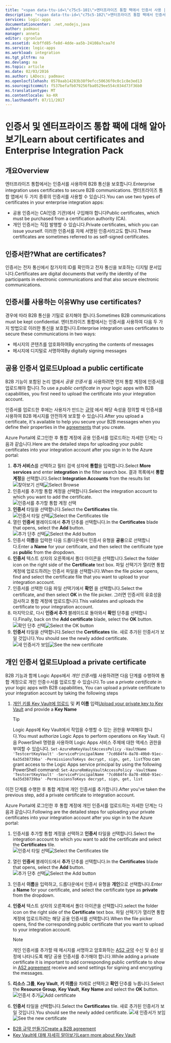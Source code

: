 ```yaml
---
title: "<span data-ttu-id=\"c75c5-101\">엔터프라이즈 통합 팩에서 인증서 사용 | Microsoft Docs</span><span class=\"sxs-lookup\"><span data-stu-id=\"c75c5-101\">Using certificates with Enterprise Integration Pack | Microsoft Docs</span></span>"
description: "<span data-ttu-id=\"c75c5-102\">엔터프라이즈 통합 팩에서 인증서를 사용하는 방법 알아보기 | Azure Logic Apps</span><span class=\"sxs-lookup\"><span data-stu-id=\"c75c5-102\">Learn how to use certificates with the Enterprise Integration Pack | Azure Logic Apps</span></span>"
services: logic-apps
documentationcenter: .net,nodejs,java
author: padmavc
manager: anneta
editor: cgronlun
ms.assetid: 4cbffd85-fe8d-4dde-aa5b-24108a7caa7d
ms.service: logic-apps
ms.workload: integration
ms.tgt_pltfrm: na
ms.devlang: na
ms.topic: article
ms.date: 02/03/2016
ms.author: LADocs; padmavc
ms.openlocfilehash: 0570aab14283b38f9efcc50636f0c0c1c8e3ed13
ms.sourcegitcommit: f537befafb079256fba0529ee554c034d73f36b0
ms.translationtype: MT
ms.contentlocale: ko-KR
ms.lasthandoff: 07/11/2017
---
```

# <a name="learn-about-certificates-and-enterprise-integration-pack"></a><span data-ttu-id="c75c5-103">인증서 및 엔터프라이즈 통합 팩에 대해 알아보기</span><span class="sxs-lookup"><span data-stu-id="c75c5-103">Learn about certificates and Enterprise Integration Pack</span></span>
## <a name="overview"></a><span data-ttu-id="c75c5-104">개요</span><span class="sxs-lookup"><span data-stu-id="c75c5-104">Overview</span></span>
<span data-ttu-id="c75c5-105">엔터프라이즈 통합에서는 인증서를 사용하여 B2B 통신을 보호합니다.</span><span class="sxs-lookup"><span data-stu-id="c75c5-105">Enterprise integration uses certificates to secure B2B communications.</span></span> <span data-ttu-id="c75c5-106">엔터프라이즈 통합 앱에서 두 가지 종류의 인증서를 사용할 수 있습니다.</span><span class="sxs-lookup"><span data-stu-id="c75c5-106">You can use two types of certificates in your enterprise integration apps:</span></span>

* <span data-ttu-id="c75c5-107">공용 인증서는 CA(인증 기관)에서 구입해야 합니다</span><span class="sxs-lookup"><span data-stu-id="c75c5-107">Public certificates, which must be purchased from a certification authority (CA).</span></span>
* <span data-ttu-id="c75c5-108">개인 인증서는 직접 발행할 수 있습니다.</span><span class="sxs-lookup"><span data-stu-id="c75c5-108">Private certificates, which you can issue yourself.</span></span> <span data-ttu-id="c75c5-109">이러한 인증서를 자체 서명된 인증서라고도 합니다.</span><span class="sxs-lookup"><span data-stu-id="c75c5-109">These certificates are sometimes referred to as self-signed certificates.</span></span>

## <a name="what-are-certificates"></a><span data-ttu-id="c75c5-110">인증서란?</span><span class="sxs-lookup"><span data-stu-id="c75c5-110">What are certificates?</span></span>
<span data-ttu-id="c75c5-111">인증서는 전자 통신에서 참가자의 ID를 확인하고 전자 통신을 보호하는 디지털 문서입니다.</span><span class="sxs-lookup"><span data-stu-id="c75c5-111">Certificates are digital documents that verify the identity of the participants in electronic communications and that also secure electronic communications.</span></span>

## <a name="why-use-certificates"></a><span data-ttu-id="c75c5-112">인증서를 사용하는 이유</span><span class="sxs-lookup"><span data-stu-id="c75c5-112">Why use certificates?</span></span>
<span data-ttu-id="c75c5-113">경우에 따라 B2B 통신을 기밀로 유지해야 합니다.</span><span class="sxs-lookup"><span data-stu-id="c75c5-113">Sometimes B2B communications must be kept confidential.</span></span> <span data-ttu-id="c75c5-114">엔터프라이즈 통합에서는 인증서를 사용하여 다음 두 가지 방법으로 이러한 통신을 보호합니다.</span><span class="sxs-lookup"><span data-stu-id="c75c5-114">Enterprise integration uses certificates to secure these communications in two ways:</span></span>

* <span data-ttu-id="c75c5-115">메시지의 콘텐츠를 암호화하여</span><span class="sxs-lookup"><span data-stu-id="c75c5-115">By encrypting the contents of messages</span></span>
* <span data-ttu-id="c75c5-116">메시지에 디지털로 서명하여</span><span class="sxs-lookup"><span data-stu-id="c75c5-116">By digitally signing messages</span></span>  

## <a name="upload-a-public-certificate"></a><span data-ttu-id="c75c5-117">공용 인증서 업로드</span><span class="sxs-lookup"><span data-stu-id="c75c5-117">Upload a public certificate</span></span>

<span data-ttu-id="c75c5-118">B2B 기능이 포함된 논리 앱에서 *공용 인증서* 를 사용하려면 먼저 통합 계정에 인증서를 업로드해야 합니다.</span><span class="sxs-lookup"><span data-stu-id="c75c5-118">To use a *public certificate* in your logic apps with B2B capabilities, you first need to upload the certificate into your integration account.</span></span>  

<span data-ttu-id="c75c5-119">인증서를 업로드한 후에는 사용자가 만드는 [규약](logic-apps-enterprise-integration-agreements.md) 에서 해당 속성을 정의할 때 인증서를 사용하여 B2B 메시지를 안전하게 보호할 수 있습니다.</span><span class="sxs-lookup"><span data-stu-id="c75c5-119">After you upload a certificate, it's available to help you secure your B2B messages when you define their properties in the [agreements](logic-apps-enterprise-integration-agreements.md) that you create.</span></span>  

<span data-ttu-id="c75c5-120">Azure Portal에 로그인한 후 통합 계정에 공용 인증서를 업로드하는 자세한 단계는 다음과 같습니다.</span><span class="sxs-lookup"><span data-stu-id="c75c5-120">Here are the detailed steps for uploading your public certificates into your integration account after you sign in to the Azure portal:</span></span>

1. <span data-ttu-id="c75c5-121">**추가 서비스**를 선택하고 필터 검색 상자에 **통합**을 입력합니다.</span><span class="sxs-lookup"><span data-stu-id="c75c5-121">Select **More services** and enter **integration** in the filter search box.</span></span> <span data-ttu-id="c75c5-122">결과 목록에서 **통합 계정**을 선택합니다.</span><span class="sxs-lookup"><span data-stu-id="c75c5-122">Select **Integration Accounts** from the results list</span></span>     
<span data-ttu-id="c75c5-123">![찾아보기 선택](media/logic-apps-enterprise-integration-certificates/overview-1.png)</span><span class="sxs-lookup"><span data-stu-id="c75c5-123">![Select Browse](media/logic-apps-enterprise-integration-certificates/overview-1.png)</span></span>  
2. <span data-ttu-id="c75c5-124">인증서를 추가할 통합 계정을 선택합니다.</span><span class="sxs-lookup"><span data-stu-id="c75c5-124">Select the integration account to which you want to add the certificate.</span></span>  
![인증서를 추가할 통합 계정 선택](media/logic-apps-enterprise-integration-certificates/overview-3.png)  
3. <span data-ttu-id="c75c5-126">**인증서** 타일을 선택합니다.</span><span class="sxs-lookup"><span data-stu-id="c75c5-126">Select the **Certificates** tile.</span></span>  
<span data-ttu-id="c75c5-127">![인증서 타일 선택](media/logic-apps-enterprise-integration-certificates/certificate-1.png)</span><span class="sxs-lookup"><span data-stu-id="c75c5-127">![Select the Certificates tile](media/logic-apps-enterprise-integration-certificates/certificate-1.png)</span></span>
4. <span data-ttu-id="c75c5-128">열린 **인증서** 블레이드에서 **추가** 단추를 선택합니다.</span><span class="sxs-lookup"><span data-stu-id="c75c5-128">In the **Certificates** blade that opens, select the **Add** button.</span></span>   
<span data-ttu-id="c75c5-129">![추가 단추 선택](media/logic-apps-enterprise-integration-certificates/certificate-2.png)</span><span class="sxs-lookup"><span data-stu-id="c75c5-129">![Select the Add button](media/logic-apps-enterprise-integration-certificates/certificate-2.png)</span></span>
5. <span data-ttu-id="c75c5-130">인증서 **이름**을 입력한 다음 드롭다운에서 인증서 유형을 **공용**으로 선택합니다.</span><span class="sxs-lookup"><span data-stu-id="c75c5-130">Enter a **Name** for your certificate, and then select the certificate type as **public** from the dropdown.</span></span>  
6. <span data-ttu-id="c75c5-131">**인증서** 텍스트 상자의 오른쪽에서 폴더 아이콘을 선택합니다.</span><span class="sxs-lookup"><span data-stu-id="c75c5-131">Select the folder icon on the right side of the **Certificate** text box.</span></span> <span data-ttu-id="c75c5-132">파일 선택기가 열리면 통합 계정에 업로드하려는 인증서 파일을 선택합니다.</span><span class="sxs-lookup"><span data-stu-id="c75c5-132">When the file picker opens, find and select the certificate file that you want to upload to your integration account.</span></span>
7. <span data-ttu-id="c75c5-133">인증서를 선택한 다음 파일 선택기에서 **확인** 을 선택합니다.</span><span class="sxs-lookup"><span data-stu-id="c75c5-133">Select the certificate, and then select **OK** in the file picker.</span></span> <span data-ttu-id="c75c5-134">그러면 인증서의 유효성을 검사하고 통합 계정에 업로드합니다.</span><span class="sxs-lookup"><span data-stu-id="c75c5-134">This validates and uploads the certificate to your integration account.</span></span>
8. <span data-ttu-id="c75c5-135">마지막으로, 다시 **인증서 추가** 블레이드로 돌아와서 **확인** 단추를 선택합니다.</span><span class="sxs-lookup"><span data-stu-id="c75c5-135">Finally, back on the **Add certificate** blade, select the **OK** button.</span></span>  
<span data-ttu-id="c75c5-136">![확인 단추 선택](media/logic-apps-enterprise-integration-certificates/certificate-3.png)</span><span class="sxs-lookup"><span data-stu-id="c75c5-136">![Select the OK button](media/logic-apps-enterprise-integration-certificates/certificate-3.png)</span></span>  
9. <span data-ttu-id="c75c5-137">**인증서** 타일을 선택합니다.</span><span class="sxs-lookup"><span data-stu-id="c75c5-137">Select the **Certificates** tile.</span></span> <span data-ttu-id="c75c5-138">새로 추가된 인증서가 보일 것입니다.</span><span class="sxs-lookup"><span data-stu-id="c75c5-138">You should see the newly added certificate.</span></span>  
<span data-ttu-id="c75c5-139">![새 인증서가 보임](media/logic-apps-enterprise-integration-certificates/certificate-4.png)</span><span class="sxs-lookup"><span data-stu-id="c75c5-139">![See the new certificate](media/logic-apps-enterprise-integration-certificates/certificate-4.png)</span></span>  

## <a name="upload-a-private-certificate"></a><span data-ttu-id="c75c5-140">개인 인증서 업로드</span><span class="sxs-lookup"><span data-stu-id="c75c5-140">Upload a private certificate</span></span>

<span data-ttu-id="c75c5-141">B2B 기능과 함께 Logic Apps에서 *개인 인증서*를 사용하려면 다음 단계를 수행하여 통합 계정으로 개인 인증ㅇ서를 업로드할 수 있습니다.</span><span class="sxs-lookup"><span data-stu-id="c75c5-141">To use a *private certificate* in your logic apps with B2B capabilities, You can upload a private certificate to your integration account by taking the following steps</span></span>

1. <span data-ttu-id="c75c5-142">[개인 키를 Key Vault에 업로드](../key-vault/key-vault-get-started.md "Key Vault에 대해 알아보기") 및 **키 이름** 입력</span><span class="sxs-lookup"><span data-stu-id="c75c5-142">[Upload your private key to Key Vault](../key-vault/key-vault-get-started.md "Learn about Key Vault") and provide a **Key Name**</span></span> 
   
   > [!TIP]
   > <span data-ttu-id="c75c5-143">Logic Apps에 Key Vault에서 작업을 수행할 수 있는 권한을 부여해야 합니다.</span><span class="sxs-lookup"><span data-stu-id="c75c5-143">You must authorize Logic Apps to perform operations on Key Vault.</span></span> <span data-ttu-id="c75c5-144">다음 PowerShell 명령을 사용하여 Logic Apps 서비스 주체에 대한 액세스 권한을 부여할 수 있습니다. `Set-AzureRmKeyVaultAccessPolicy -VaultName 'TestcertKeyVault' -ServicePrincipalName '7cd684f4-8a78-49b0-91ec-6a35d38739ba' -PermissionsToKeys decrypt, sign, get, list`</span><span class="sxs-lookup"><span data-stu-id="c75c5-144">You can grant access to the Logic Apps service principal by using the following PowerShell command: `Set-AzureRmKeyVaultAccessPolicy -VaultName 'TestcertKeyVault' -ServicePrincipalName '7cd684f4-8a78-49b0-91ec-6a35d38739ba' -PermissionsToKeys decrypt, sign, get, list`</span></span>  
   > 
   > 

<span data-ttu-id="c75c5-145">이전 단계를 수행한 후 통합 계정에 개인 인증서를 추가합니다.</span><span class="sxs-lookup"><span data-stu-id="c75c5-145">After you've taken the previous step, add a private certificate to integration account.</span></span>

<span data-ttu-id="c75c5-146">Azure Portal에 로그인한 후 통합 계정에 개인 인증서를 업로드하는 자세한 단계는 다음과 같습니다.</span><span class="sxs-lookup"><span data-stu-id="c75c5-146">Following are the detailed steps for uploading your private certificates into your integration account after you sign in to the Azure portal:</span></span>  
 
1. <span data-ttu-id="c75c5-147">인증서를 추가할 통합 계정을 선택하고 **인증서** 타일을 선택합니다.</span><span class="sxs-lookup"><span data-stu-id="c75c5-147">Select the integration account to which you want to add the certificate and select the **Certificates** tile.</span></span>  
<span data-ttu-id="c75c5-148">![인증서 타일 선택](media/logic-apps-enterprise-integration-certificates/certificate-1.png)</span><span class="sxs-lookup"><span data-stu-id="c75c5-148">![Select the Certificates tile](media/logic-apps-enterprise-integration-certificates/certificate-1.png)</span></span>  
2. <span data-ttu-id="c75c5-149">열린 **인증서** 블레이드에서 **추가** 단추를 선택합니다.</span><span class="sxs-lookup"><span data-stu-id="c75c5-149">In the **Certificates** blade that opens, select the **Add** button.</span></span>   
<span data-ttu-id="c75c5-150">![추가 단추 선택](media/logic-apps-enterprise-integration-certificates/certificate-2.png)</span><span class="sxs-lookup"><span data-stu-id="c75c5-150">![Select the Add button](media/logic-apps-enterprise-integration-certificates/certificate-2.png)</span></span>
3. <span data-ttu-id="c75c5-151">인증서 **이름**을 입력하고, 드롭다운에서 인증서 유형을 **개인**으로 선택합니다.</span><span class="sxs-lookup"><span data-stu-id="c75c5-151">Enter a **Name** for your certificate, and select the certificate type as **private** from the dropdown.</span></span>   
4. <span data-ttu-id="c75c5-152">**인증서** 텍스트 상자의 오른쪽에서 폴더 아이콘을 선택합니다.</span><span class="sxs-lookup"><span data-stu-id="c75c5-152">select the folder icon on the right side of the **Certificate** text box.</span></span> <span data-ttu-id="c75c5-153">파일 선택기가 열리면 통합 계정에 업로드하려는 해당 공용 인증서를 선택합니다.</span><span class="sxs-lookup"><span data-stu-id="c75c5-153">When the file picker opens, find the corresponding public certificate that you want to upload to your integration account.</span></span>   
   
   > [!Note]
   > <span data-ttu-id="c75c5-154">개인 인증서를 추가할 때 메시지를 서명하고 암호화하는 [AS2 규약](logic-apps-enterprise-integration-as2.md) 수신 및 송신 설정에 나타나도록 해당 공용 인증서를 추가해야 합니다.</span><span class="sxs-lookup"><span data-stu-id="c75c5-154">While adding a private certificate it is important to add corresponding public certificate to show in [AS2 agreement](logic-apps-enterprise-integration-as2.md) receive and send settings for signing and encrypting the messages.</span></span>
   > 
   >   

5. <span data-ttu-id="c75c5-155">**리소스 그룹**, **Key Vault**, **키 이름**을 차례로 선택하고 **확인** 단추를 누릅니다.</span><span class="sxs-lookup"><span data-stu-id="c75c5-155">Select the **Resource Group**, **Key Vault**, **Key Name** and select the **OK** button.</span></span>  
<span data-ttu-id="c75c5-156">![인증서 추가](media/logic-apps-enterprise-integration-certificates/privatecertificate-1.png)</span><span class="sxs-lookup"><span data-stu-id="c75c5-156">![Add certificate](media/logic-apps-enterprise-integration-certificates/privatecertificate-1.png)</span></span>  
6. <span data-ttu-id="c75c5-157">**인증서** 타일을 선택합니다.</span><span class="sxs-lookup"><span data-stu-id="c75c5-157">Select the **Certificates** tile.</span></span> <span data-ttu-id="c75c5-158">새로 추가된 인증서가 보일 것입니다.</span><span class="sxs-lookup"><span data-stu-id="c75c5-158">You should see the newly added certificate.</span></span>
<span data-ttu-id="c75c5-159">![새 인증서가 보임](media/logic-apps-enterprise-integration-certificates/privatecertificate-2.png)</span><span class="sxs-lookup"><span data-stu-id="c75c5-159">![See the new certificate](media/logic-apps-enterprise-integration-certificates/privatecertificate-2.png)</span></span>  



* [<span data-ttu-id="c75c5-160">B2B 규약 만들기</span><span class="sxs-lookup"><span data-stu-id="c75c5-160">Create a B2B agreement</span></span>](logic-apps-enterprise-integration-agreements.md)  
* [<span data-ttu-id="c75c5-161">Key Vault에 대해 자세히 알아보기</span><span class="sxs-lookup"><span data-stu-id="c75c5-161">Learn more about Key Vault</span></span>](../key-vault/key-vault-get-started.md "주요 자격 증명 모음에 대해 알아보기")  

